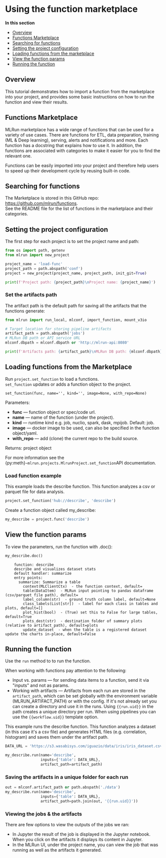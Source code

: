 # Using the function marketplace
  <!-- omit in toc -->

**In this section**
- [Overview](#overview)
- [Functions Marketplace](#functions-marketplace)
- [Searching for functions](#searching-for-functions)
- [Setting the project configuration](#setting-the-project-configuration)
- [Loading functions from the marketplace](#loading-functions-from-the-marketplace)
- [View the function params](#view-the-function-params)
- [Running the function](#running-the-function)

## Overview

This tutorial demonstrates how to import a function from the marketplace into your project, and provides some basic instructions on how to run the function and view their results.

## Functions Marketplace

MLRun marketplace has a wide range of functions that can be used for a variety of use cases.
There are functions for ETL, data preparation, training (ML & Deep learning), serving, alerts and notifications and more.
Each function has a docstring that explains how to use it. In addition, the functions are associated with categories to make it easier for you to find the relevant one.

Functions can be easily imported into your project and therefore help users to speed up their development cycle by reusing built-in code.

## Searching for functions

The Marketplace is stored in this GitHub repo: <https://github.com/mlrun/functions>. <br>
See the README file for the list of functions in the marketplace and their categories.

## Setting the project configuration

The first step for each project is to set the project name and path:

```python
from os import path, getenv
from mlrun import new_project

project_name = 'load-func'
project_path = path.abspath('conf')
project = new_project(project_name, project_path, init_git=True)

print(f'Project path: {project_path}\nProject name: {project_name}')
```

### Set the artifacts path  <!-- omit in toc -->

The artifact path is the default path for saving all the artifacts that the functions generate:

```python
from mlrun import run_local, mlconf, import_function, mount_v3io

# Target location for storing pipeline artifacts
artifact_path = path.abspath('jobs')
# MLRun DB path or API service URL
mlconf.dbpath = mlconf.dbpath or 'http://mlrun-api:8080'

print(f'Artifacts path: {artifact_path}\nMLRun DB path: {mlconf.dbpath}')
```

## Loading functions from the Marketplace

Run `project.set_function` to load a functions.<br>
`set_function` updates or adds a function object to the project.

`set_function(func, name='', kind='', image=None, with_repo=None)`

Parameters:

- **func** &mdash; function object or spec/code url.
- **name** &mdash; name of the function (under the project).
- **kind** &mdash; runtime kind e.g. job, nuclio, spark, dask, mpijob. Default: job.
- **image** &mdash; docker image to be used, can also be specified in the function object/yaml.
- **with_repo** &mdash; add (clone) the current repo to the build source.

Returns: project object

For more information see the {py:meth}`~mlrun.projects.MlrunProject.set_function`API documentation.

### Load function example  <!-- omit in toc -->

This example loads the describe function. This function analyzes a csv or parquet file for data analysis.

```python
project.set_function('hub://describe', 'describe')
```

Create a function object called my_describe:

```python
my_describe = project.func('describe')
```

## View the function params

To view the parameters, run the function with .doc():

```python
my_describe.doc()
```

``` text
    function: describe
    describe and visualizes dataset stats
    default handler: summarize
    entry points:
      summarize: Summarize a table
        context(MLClientCtx)  - the function context, default=
        table(DataItem)  - MLRun input pointing to pandas dataframe (csv/parquet file path), default=
        label_column(str)  - ground truth column label, default=None
        class_labels(List[str])  - label for each class in tables and plots, default=[]
        plot_hist(bool)  - (True) set this to False for large tables, default=True
        plots_dest(str)  - destination folder of summary plots (relative to artifact_path), default=plots
        update_dataset  - when the table is a registered dataset update the charts in-place, default=False
```

## Running the function

Use the `run` method to to run the function.

When working with functions pay attention to the following:

- Input vs. params &mdash; for sending data items to a function, send it via "inputs" and not as params.
- Working with artifacts &mdash; Artifacts from each run are stored in the `artifact_path`, which can be set globally with the environment variable (MLRUN_ARTIFACT_PATH) or with the config. If it's not already set you can create a directory and use it in the runs. Using `{{run.uid}}` in the path creates a unique directory per run. When using pipelines you can use the `{{workflow.uid}}` template option.

This example runs the describe function. This function analyzes a dataset (in this case it's a csv file) and generates HTML files (e.g. correlation, histogram) and saves them under the artifact path.

```python
DATA_URL = 'https://s3.wasabisys.com/iguazio/data/iris/iris_dataset.csv'

my_describe.run(name='describe',
                inputs={'table': DATA_URL},
                artifact_path=artifact_path)
```

### Saving the artifacts in a unique folder for each run  <!-- omit in toc -->

```python
out = mlconf.artifact_path or path.abspath('./data')
my_describe.run(name='describe',
                inputs={'table': DATA_URL},
                artifact_path=path.join(out, '{{run.uid}}'))
```

### Viewing the jobs & the artifacts  <!-- omit in toc -->

There are few options to view the outputs of the jobs we ran:

- In Jupyter the result of the job is displayed in the Jupyter notebook. When you click on the artifacts it displays its content in Jupyter.
- In the MLRun UI, under the project name, you can view the job that was running as well as the artifacts it generated.
